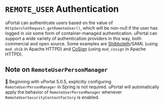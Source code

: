 # `REMOTE_USER` Authentication

uPortal can authenticate users based on the value of `HttpServletRequest.getRemoteUser()`, which
will be non-null if the user has logged in _via_ some form of container-managed authentication.
uPortal can support a wide variety of authentication providers in this way, both commercial and open
source.  Some examples are [Shibboleth][]/SAML (using `mod_shib` in Apache HTTPD) and [CoSign][]
(using `mod_cosign` in Apache HTTPD).

## Note on `RemoteUserPersonManager`

:notebook: Beginning with uPortal 5.0.5, explicitly configuring `RemoteUserPersonManager` in Spring
is not required.  uPortal will automatically apply the behavior of `RemoteUserPersonManager`
whenever `RemoteUserSecurityContextFactory` is enabled.

[Shibboleth]:https://www.shibboleth.net/
[CoSign]:http://weblogin.org/
